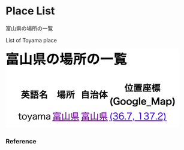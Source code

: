 Place List
============

富山県の場所の一覧

List of Toyama place

![place list](https://github.com/ohwada/World_Countries/blob/main/geoPandas/polygon_explode/toyama/place_list/screenshots/toyama_place_list.png)

### Reference

